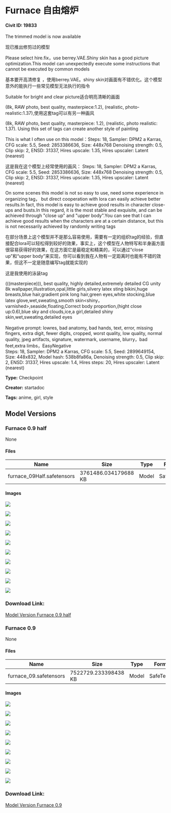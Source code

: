 # Furnace 自由熔炉

#### Civit ID: 19833

<p>The trimmed model is now available</p><p>现已推出修剪过的模型</p><p></p><p>Please select hire.fix，use berrey.VAE.Shiny skin has a good picture optimization.This model can unexpectedly execute some instructions that cannot be executed by common models</p><p>基本要开高清修复 ，使用berrey.VAE。shiny skin对画面有不错优化。这个模型意外的能执行一些常见模型无法执行的指令</p><p></p><p>Suitable for bright and clear picture适合明亮清晰的画面</p><p></p><p>(8k, RAW photo, best quality, masterpiece:1.2), (realistic, photo-realistic:1.37),使用这套tag可以有另一种画风</p><p>(8k, RAW photo, best quality, masterpiece: 1.2), (realistic, photo realistic: 1.37). Using this set of tags can create another style of painting</p><p></p><p>This is what I often use on this model：Steps: 18, Sampler: DPM2 a Karras, CFG scale: 5.5, Seed: 2853386636, Size: 448x768 Denoising strength: 0.5, Clip skip: 2, ENSD: 31337, Hires upscale: 1.35, Hires upscaler: Latent (nearest)</p><p>这是我在这个模型上经常使用的画风： Steps: 18, Sampler: DPM2 a Karras, CFG scale: 5.5, Seed: 2853386636, Size: 448x768 Denoising strength: 0.5, Clip skip: 2, ENSD: 31337, Hires upscale: 1.35, Hires upscaler: Latent (nearest)</p><p></p><p>On some scenes this model is not so easy to use, need some experience in organizing tag， but direct cooperation with lora can easily achieve better results.In fact, this model is easy to achieve good results in character close-ups and busts.In this regard, it is the most stable and exquisite, and can be achieved through "close up" and "upper body".You can see that I can achieve good results when the characters are at a certain distance, but this is not necessarily achieved by randomly writing tags</p><p>在部分场景上这个模型并不是那么容易使用，需要有一定的组织tag的经验，但直接配合lora可以轻松得到较好的效果，事实上，这个模型在人物特写和半身画方面很容易获得好的效果，在这方面它是最稳定和精美的，可以通过“close up”和“upper body”来实现，你可以看到我在人物有一定距离时也能有不错的效果，但这不一定是随意编写tag就能实现的</p><p>这是我使用的泳装tag</p><p>(((masterpiece))), best quality, highly detailed,extremely detailed CG unity 8k wallpaper,illustration,opal,little girls,silvery latex sting bikini,huge breasts,blue hair,gradient pink long hair,green eyes,white stocking,blue latex glove,wet,sweating,smooth skin&lt;shiny，varnished&gt;,seaside,floating,Correct body proportion,(hight close up:0.6),blue sky and clouds,ice,a girl,detailed shiny skin,wet,sweating,detailed eyes<br /><br />Negative prompt: lowres, bad anatomy, bad hands, text, error, missing fingers, extra digit, fewer digits, cropped, worst quality, low quality, normal quality, jpeg artifacts, signature, watermark, username, blurry，bad feet,extra limbs，EasyNegative<br />Steps: 18, Sampler: DPM2 a Karras, CFG scale: 5.5, Seed: 2899649154, Size: 448x832, Model hash: 538b8fa86a, Denoising strength: 0.5, Clip skip: 2, ENSD: 31337, Hires upscale: 1.4, Hires steps: 20, Hires upscaler: Latent (nearest)</p>

**Type:** Checkpoint

**Creator:** startadoc

**Tags:** anime, girl, style

## Model Versions

### Furnace 0.9 half

None

#### Files

| Name | Size | Type | Format | Download Url | AutoV1 | AutoV2 | SHA256 | CRC32 | BLAKE3 |
| --- | --- | --- | --- | --- | --- | --- | --- | --- | --- |
| furnace_09Half.safetensors | 3761486.034179688 KB | Model | SafeTensor | https://civitai.com/api/download/models/23927 | 19CA5DE8 | 3637468029 | 3637468029FB3FDDE3E7BF4EEA036166A6543DEF663D577AC7FCB33A38A18676 | 270EACDD | 4E861F7FCE8CF008EAD1B236B1C3CA4D7886C570B7E8273361AFC3253CD605BB |

#### Images

<p><img src="https://image.civitai.com/xG1nkqKTMzGDvpLrqFT7WA/30a4502d-c245-4871-10dd-af09cb101b00/width=450/260079.jpeg" /></p>

<p><img src="https://image.civitai.com/xG1nkqKTMzGDvpLrqFT7WA/953d318b-e57b-4389-faaf-338ca5a81100/width=450/279154.jpeg" /></p>

<p><img src="https://image.civitai.com/xG1nkqKTMzGDvpLrqFT7WA/2dddbb72-402d-468d-6934-1fccf65b7900/width=450/262378.jpeg" /></p>

<p><img src="https://image.civitai.com/xG1nkqKTMzGDvpLrqFT7WA/c00256bd-99f0-4e17-2e7a-0a2db5847800/width=450/262154.jpeg" /></p>

<p><img src="https://image.civitai.com/xG1nkqKTMzGDvpLrqFT7WA/10545bad-610c-4b77-a6a0-56149ca0a000/width=450/259945.jpeg" /></p>

<p><img src="https://image.civitai.com/xG1nkqKTMzGDvpLrqFT7WA/2f74c1e2-d0b6-4fbf-7b5a-7ca1a8abe600/width=450/262501.jpeg" /></p>

<p><img src="https://image.civitai.com/xG1nkqKTMzGDvpLrqFT7WA/c7e7e143-69a5-4abc-b271-e190acc92d00/width=450/260071.jpeg" /></p>

<p><img src="https://image.civitai.com/xG1nkqKTMzGDvpLrqFT7WA/701ce298-8d06-4f9a-fdae-5b6993efdb00/width=450/260072.jpeg" /></p>

<p><img src="https://image.civitai.com/xG1nkqKTMzGDvpLrqFT7WA/da9a9356-25d3-478f-77f2-aac88294e700/width=450/262502.jpeg" /></p>

<p><img src="https://image.civitai.com/xG1nkqKTMzGDvpLrqFT7WA/4ae56d6b-fe92-4ffa-3b55-2451c8f92600/width=450/260074.jpeg" /></p>

### Download Link:

[Model Version Furnace 0.9 half](https://civitai.com/api/download/models/23927)

### Furnace 0.9

None

#### Files

| Name | Size | Type | Format | Download Url | AutoV1 | AutoV2 | SHA256 | CRC32 | BLAKE3 |
| --- | --- | --- | --- | --- | --- | --- | --- | --- | --- |
| furnace_09.safetensors | 7522729.233398438 KB | Model | SafeTensor | https://civitai.com/api/download/models/23543 | 02F8CED7 | 538B8FA86A | 538B8FA86A2E3FAACA0ACD535E6787BC7BE41F3A40CE5128510628F83CC95D00 | 76CF67C6 | A5033BCF17FEF28F6180BBD497CA6B128B2FFA31DB66651B228AA3414ADFBEC7 |

#### Images

<p><img src="https://image.civitai.com/xG1nkqKTMzGDvpLrqFT7WA/74c3833a-5ffc-43e8-243d-1270ba40c400/width=450/255324.jpeg" /></p>

<p><img src="https://image.civitai.com/xG1nkqKTMzGDvpLrqFT7WA/958b43ad-48e8-4654-4d66-74f47349c000/width=450/255332.jpeg" /></p>

<p><img src="https://image.civitai.com/xG1nkqKTMzGDvpLrqFT7WA/596c1f56-6085-4626-9324-c04ce495e400/width=450/255331.jpeg" /></p>

<p><img src="https://image.civitai.com/xG1nkqKTMzGDvpLrqFT7WA/5b48150e-a567-45a3-2349-3c6c9d094500/width=450/255415.jpeg" /></p>

<p><img src="https://image.civitai.com/xG1nkqKTMzGDvpLrqFT7WA/f0586795-2598-46e5-e05d-7d0f8499af00/width=450/255328.jpeg" /></p>

<p><img src="https://image.civitai.com/xG1nkqKTMzGDvpLrqFT7WA/ba341553-4143-4819-24bf-2c9e4701ca00/width=450/255325.jpeg" /></p>

<p><img src="https://image.civitai.com/xG1nkqKTMzGDvpLrqFT7WA/63bc1761-a333-4bff-caa7-4ea1581a4200/width=450/255329.jpeg" /></p>

<p><img src="https://image.civitai.com/xG1nkqKTMzGDvpLrqFT7WA/03b52edb-e44f-46fc-dd4c-2d84c2735b00/width=450/255326.jpeg" /></p>

<p><img src="https://image.civitai.com/xG1nkqKTMzGDvpLrqFT7WA/417f45ed-dbda-441a-cb36-f241d9829100/width=450/255414.jpeg" /></p>

### Download Link:

[Model Version Furnace 0.9](https://civitai.com/api/download/models/23543)

